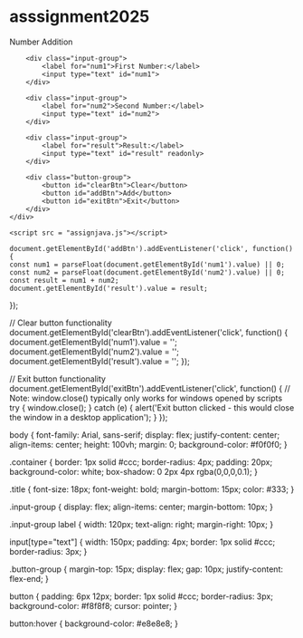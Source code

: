 # asssignment2025

<!DOCTYPE html>
<html lang="en">
<head>
    <meta charset="UTF-8">
    <meta name="viewport" content="width=device-width, initial-scale=1.0">
    <title>Number Addition Calculator</title>
     <link rel="stylesheet" href="style.css">
<body>
    <div class="container">
        <div class="title">Number Addition</div>
       
        <div class="input-group">
            <label for="num1">First Number:</label>
            <input type="text" id="num1">
        </div>
       
        <div class="input-group">
            <label for="num2">Second Number:</label>
            <input type="text" id="num2">
        </div>
       
        <div class="input-group">
            <label for="result">Result:</label>
            <input type="text" id="result" readonly>
        </div>

        <div class="button-group">
            <button id="clearBtn">Clear</button>
            <button id="addBtn">Add</button>
            <button id="exitBtn">Exit</button>
        </div>
    </div>

    <script src = "assignjava.js"></script>
</body>
</html>

    document.getElementById('addBtn').addEventListener('click', function() {
    const num1 = parseFloat(document.getElementById('num1').value) || 0;
    const num2 = parseFloat(document.getElementById('num2').value) || 0;
    const result = num1 + num2;
    document.getElementById('result').value = result;
});

// Clear button functionality
document.getElementById('clearBtn').addEventListener('click', function() {
    document.getElementById('num1').value = '';
    document.getElementById('num2').value = '';
    document.getElementById('result').value = '';
});

// Exit button functionality
document.getElementById('exitBtn').addEventListener('click', function() {
    // Note: window.close() typically only works for windows opened by scripts
    try {
        window.close();
    } catch (e) {
        alert('Exit button clicked - this would close the window in a desktop application');
    }
});

body {
  font-family: Arial, sans-serif;
  display: flex;
  justify-content: center;
  align-items: center;
  height: 100vh;
  margin: 0;
  background-color: #f0f0f0;
}

.container {
  border: 1px solid #ccc;
  border-radius: 4px;
  padding: 20px;
  background-color: white;
  box-shadow: 0 2px 4px rgba(0,0,0,0.1);
}

.title {
  font-size: 18px;
  font-weight: bold;
  margin-bottom: 15px;
  color: #333;
}

.input-group {
  display: flex;
  align-items: center;
  margin-bottom: 10px;
}

.input-group label {
  width: 120px;
  text-align: right;
  margin-right: 10px;
}

input[type="text"] {
  width: 150px;
  padding: 4px;
  border: 1px solid #ccc;
  border-radius: 3px;
}

.button-group {
  margin-top: 15px;
  display: flex;
  gap: 10px;
  justify-content: flex-end;
}

button {
  padding: 6px 12px;
  border: 1px solid #ccc;
  border-radius: 3px;
  background-color: #f8f8f8;
  cursor: pointer;
}

button:hover {
  background-color: #e8e8e8;
}

